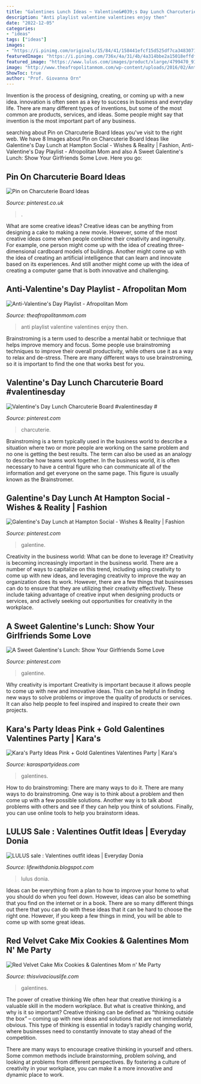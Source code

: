 ```yaml
---
title: "Galentines Lunch Ideas ~ Valentine&#039;s Day Lunch Charcuterie Board #valentinesday #"
description: "Anti playlist valentine valentines enjoy then"
date: "2022-12-05"
categories:
- "ideas"
tags: ["ideas"]
images:
- "https://i.pinimg.com/originals/15/84/41/158441efcf15d525df7ca348307119b2.jpg"
featuredImage: "https://i.pinimg.com/736x/4a/31/4b/4a314bbe2a15018effdf1ea12247799f.jpg"
featured_image: "https://www.lulus.com/images/product/xlarge/4799470_919042.jpg?w=560"
image: "http://www.theafropolitanmom.com/wp-content/uploads/2016/02/Anti-Valentines-Day-Playlist.jpg"
ShowToc: true
author: "Prof. Giovanna Orn"
---
```



Invention is the process of designing, creating, or coming up with a new idea. innovation is often seen as a key to success in business and everyday life. There are many different types of inventions, but some of the most common are products, services, and ideas. Some people might say that invention is the most important part of any business.

	

		
searching about Pin on Charcuterie Board Ideas you've visit to the right web. We have 8 Images about Pin on Charcuterie Board Ideas like Galentine&#039;s Day Lunch at Hampton Social - Wishes &amp; Reality | Fashion, Anti-Valentine&#039;s Day Playlist - Afropolitan Mom and also A Sweet Galentine&#039;s Lunch: Show Your Girlfriends Some Love. Here you go:
		
    
## Pin On Charcuterie Board Ideas

<img loading=lazy src="https://i.pinimg.com/736x/4a/31/4b/4a314bbe2a15018effdf1ea12247799f.jpg" onerror="this.onerror=null;this.src='https://tse3.mm.bing.net/th?id=OIP.zZmhXzQy5A8SkWSFjZpZpQHaLH&amp;pid=15.1';" alt="Pin on Charcuterie Board Ideas">

_Source: pinterest.co.uk_

>. 

	

What are some creative ideas?
Creative ideas can be anything from designing a cake to making a new movie. However, some of the most creative ideas come when people combine their creativity and ingenuity. For example, one person might come up with the idea of creating three-dimensional cardboard models of buildings. Another might come up with the idea of creating an artificial intelligence that can learn and innovate based on its experiences. And still another might come up with the idea of creating a computer game that is both innovative and challenging.

    
## Anti-Valentine&#039;s Day Playlist - Afropolitan Mom

<img loading=lazy src="http://www.theafropolitanmom.com/wp-content/uploads/2016/02/Anti-Valentines-Day-Playlist.jpg" onerror="this.onerror=null;this.src='https://tse4.mm.bing.net/th?id=OIP.1hU26sKKG341e5Qxjva4OAHaJ7&amp;pid=15.1';" alt="Anti-Valentine&#039;s Day Playlist - Afropolitan Mom">

_Source: theafropolitanmom.com_

>anti playlist valentine valentines enjoy then. 

	

Brainstroming is a term used to describe a mental habit or technique that helps improve memory and focus. Some people use brainstroming techniques to improve their overall productivity, while others use it as a way to relax and de-stress. There are many different ways to use brainstroming, so it is important to find the one that works best for you.

    
## Valentine&#039;s Day Lunch Charcuterie Board #valentinesday #

<img loading=lazy src="https://i.pinimg.com/736x/c9/7f/3d/c97f3d4b32c3a2a53159cf23d6e2b888.jpg" onerror="this.onerror=null;this.src='https://tse1.mm.bing.net/th?id=OIP.Ef8H6_qBJf7b3v3o5AXwFAHaLG&amp;pid=15.1';" alt="Valentine&#039;s Day Lunch Charcuterie Board #valentinesday #">

_Source: pinterest.com_

>charcuterie. 

	

Brainstroming is a term typically used in the business world to describe a situation where two or more people are working on the same problem and no one is getting the best results. The term can also be used as an analogy to describe how teams work together. In the business world, it is often necessary to have a central figure who can communicate all of the information and get everyone on the same page. This figure is usually known as the Brainstromer.

    
## Galentine&#039;s Day Lunch At Hampton Social - Wishes &amp; Reality | Fashion

<img loading=lazy src="https://i.pinimg.com/originals/15/84/41/158441efcf15d525df7ca348307119b2.jpg" onerror="this.onerror=null;this.src='https://tse2.mm.bing.net/th?id=OIP.pjoWATFP3w5LfkJkttPG4wHaLH&amp;pid=15.1';" alt="Galentine&#039;s Day Lunch at Hampton Social - Wishes &amp; Reality | Fashion">

_Source: pinterest.com_

>galentine. 

	

Creativity in the business world: What can be done to leverage it?
Creativity is becoming increasingly important in the business world. There are a number of ways to capitalize on this trend, including using creativity to come up with new ideas, and leveraging creativity to improve the way an organization does its work. However, there are a few things that businesses can do to ensure that they are utilizing their creativity effectively. These include taking advantage of creative input when designing products or services, and actively seeking out opportunities for creativity in the workplace.

    
## A Sweet Galentine&#039;s Lunch: Show Your Girlfriends Some Love

<img loading=lazy src="https://i.pinimg.com/originals/41/08/a4/4108a4f6720d6dd0ff4491b835c6e6e8.jpg" onerror="this.onerror=null;this.src='https://tse1.mm.bing.net/th?id=OIP.s8R3rGqqC7BThrXLm49VpAHaLG&amp;pid=15.1';" alt="A Sweet Galentine&#039;s Lunch: Show Your Girlfriends Some Love">

_Source: pinterest.com_

>galentine. 

	

Why creativity is important
Creativity is important because it allows people to come up with new and innovative ideas. This can be helpful in finding new ways to solve problems or improve the quality of products or services. It can also help people to feel inspired and inspired to create their own projects.

    
## Kara&#039;s Party Ideas Pink + Gold Galentines Valentines Party | Kara&#039;s

<img loading=lazy src="https://karaspartyideas.com/wp-content/uploads/2016/02/Pink-Gold-Galentines-Valentines-Party-via-Karas-Party-Ideas-KarasPartyIdeas.com39-294x300.jpg" onerror="this.onerror=null;this.src='https://tse4.mm.bing.net/th?id=OIP.BnXAFlvCBJVmMR4FLz5KrQAAAA&amp;pid=15.1';" alt="Kara&#039;s Party Ideas Pink + Gold Galentines Valentines Party | Kara&#039;s">

_Source: karaspartyideas.com_

>galentines. 

	

How to do brainstroming: There are many ways to do it.
There are many ways to do brainstroming. One way is to think about a problem and then come up with a few possible solutions. Another way is to talk about problems with others and see if they can help you think of solutions. Finally, you can use online tools to help you brainstorm ideas.

    
## LULUS Sale : Valentines Outfit Ideas | Everyday Donia

<img loading=lazy src="https://www.lulus.com/images/product/xlarge/4799470_919042.jpg?w=560" onerror="this.onerror=null;this.src='https://tse2.mm.bing.net/th?id=OIP.rJ6ElWj7lvpTGvwZFl7CCwHaLH&amp;pid=15.1';" alt="LULUS sale : Valentines outfit ideas | Everyday Donia">

_Source: lifewithdonia.blogspot.com_

>lulus donia. 

	

Ideas can be everything from a plan to how to improve your home to what you should do when you feel down. However, ideas can also be something that you find on the internet or in a book. There are so many different things out there that you can do with these ideas that it can be hard to choose the right one. However, if you keep a few things in mind, you will be able to come up with some great ideas.

    
## Red Velvet Cake Mix Cookies &amp; Galentines Mom N&#039; Me Party

<img loading=lazy src="https://www.thisvivaciouslife.com/wp-content/uploads/2016/02/2K8A0048-360x361.jpg" onerror="this.onerror=null;this.src='https://tse1.mm.bing.net/th?id=OIP.i9vqXDB58i3hJvEWxPVW9wAAAA&amp;pid=15.1';" alt="Red Velvet Cake Mix Cookies &amp; Galentines Mom n&#039; Me Party">

_Source: thisvivaciouslife.com_

>galentines. 

	

The power of creative thinking
We often hear that creative thinking is a valuable skill in the modern workplace. But what is creative thinking, and why is it so important?
Creative thinking can be defined as “thinking outside the box” – coming up with new ideas and solutions that are not immediately obvious. This type of thinking is essential in today’s rapidly changing world, where businesses need to constantly innovate to stay ahead of the competition.

There are many ways to encourage creative thinking in yourself and others. Some common methods include brainstorming, problem solving, and looking at problems from different perspectives. By fostering a culture of creativity in your workplace, you can make it a more innovative and dynamic place to work.

